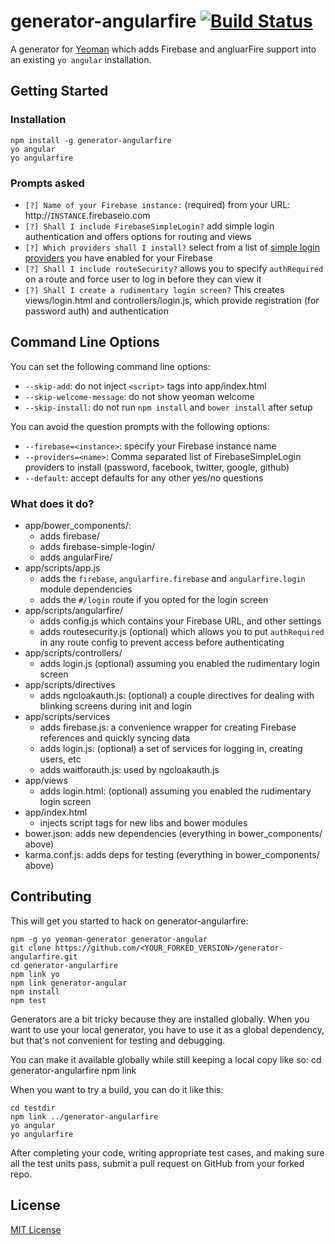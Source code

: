 generator-angularfire [![Build Status](https://secure.travis-ci.org/firebase/generator-angularfire.png?branch=master)](https://travis-ci.org/firebase/generator-angularfire)
=================================================

A generator for [Yeoman](http://yeoman.io) which adds Firebase and angluarFire support into an existing `yo angular` installation.

Getting Started
---------------

### Installation

    npm install -g generator-angularfire
    yo angular
    yo angularfire

### Prompts asked

 * `[?] Name of your Firebase instance:`
   (required) from your URL: http://`INSTANCE`.firebaseio.com
 * `[?] Shall I include FirebaseSimpleLogin?`
   add simple login authentication and offers options for routing and views
 * `[?] Which providers shall I install?`
   select from a list of [simple login providers](https://www.firebase.com/docs/security/simple-login-overview.html) you have enabled for your Firebase
 * `[?] Shall I include routeSecurity?`
   allows you to specify `authRequired` on a route and force user to log in before they can view it
 * `[?] Shall I create a rudimentary login screen?`
   This creates views/login.html and controllers/login.js, which provide registration (for password auth) and authentication

Command Line Options
--------------------

You can set the following command line options:

 * `--skip-add`: do not inject `<script>` tags into app/index.html
 * `--skip-welcome-message`: do not show yeoman welcome
 * `--skip-install`: do not run `npm install` and `bower install` after setup

You can avoid the question prompts with the following options:

 * `--firebase=<instance>`: specify your Firebase instance name
 * `--providers=<name>`: Comma separated list of FirebaseSimpleLogin providers to install (password, facebook, twitter, google, github)
 * `--default`: accept defaults for any other yes/no questions

### What does it do?

 * app/bower_components/:
    * adds firebase/
    * adds firebase-simple-login/
    * adds angularFire/
 * app/scripts/app.js
    * adds the `firebase`, `angularfire.firebase` and `angularfire.login` module dependencies
    * adds the `#/login` route if you opted for the login screen
 * app/scripts/angularfire/
    * adds config.js which contains your Firebase URL, and other settings
    * adds routesecurity.js (optional) which allows you to put `authRequired` in any route config to prevent access before authenticating
 * app/scripts/controllers/
    * adds login.js (optional) assuming you enabled the rudimentary login screen
 * app/scripts/directives
    * adds ngcloakauth.js: (optional) a couple directives for dealing with blinking screens during init and login
 * app/scripts/services
    * adds firebase.js: a convenience wrapper for creating Firebase references and quickly syncing data
    * adds login.js: (optional) a set of services for logging in, creating users, etc
    * adds waitforauth.js: used by ngcloakauth.js
 * app/views
    * adds login.html: (optional) assuming you enabled the rudimentary login screen
 * app/index.html
    * injects script tags for new libs and bower modules
 * bower.json: adds new dependencies (everything in bower_components/ above)
 * karma.conf.js: adds deps for testing (everything in bower_components/ above)

Contributing
------------

This will get you started to hack on generator-angularfire:

    npm -g yo yeoman-generator generator-angular
    git clone https://github.com/<YOUR_FORKED_VERSION>/generator-angularfire.git
    cd generator-angularfire
    npm link yo
    npm link generator-angular
    npm install
    npm test

Generators are a bit tricky because they are installed globally. When you want to use your local generator, you have to
use it as a global dependency, but that's not convenient for testing and debugging.

You can make it available globally while still keeping a local copy like so:
    cd generator-angularfire
    npm link

When you want to try a build, you can do it like this:

    cd testdir
    npm link ../generator-angularfire
    yo angular
    yo angularfire

After completing your code, writing appropriate test cases, and making sure all the test units pass, submit
a pull request on GitHub from your forked repo.

License
-------

[MIT License](http://firebase.mit-license.org/)
